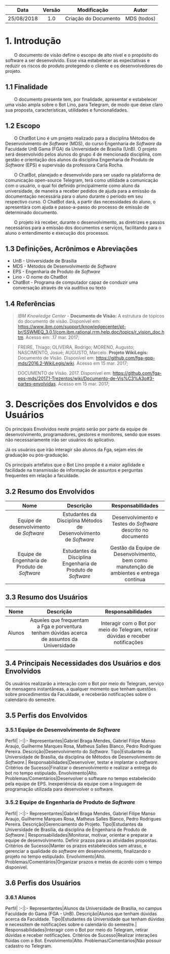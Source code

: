 |Data| Versão |Modificação|Autor|
|:---:|:---:|:---:|:--:|
| 25/08/2018 |   1.0  | Criação do Documento| MDS (todos) |

# 1. Introdução

<p aligng="justify"> &emsp;&emsp;O documento de visão define o escopo de alto nível e o propósito do software a ser desenvolvido. Esse visa estabelecer as expectativas e reduzir os riscos do produto protegendo o cliente e os desenvolvedores do projeto.</p>

## 1.1 Finalidade 

<p aligng="justify"> &emsp;&emsp;O documento presente tem, por finalidade, apresentar e estabelecer uma visão ampla sobre o Bot Lino, para Telegram, de modo que deixe claro sua proposta, características, utilidades e funcionalidades.</p>

## 1.2 Escopo 

<p aligng="justify"> &emsp;&emsp;O ChatBot Lino é um projeto realizado para a disciplina Métodos de Desenvolvimento de <i>Software</i> (MDS), do curso Engenharia de <i>Software</i> da Faculdade UnB Gama (FGA) da Universidade de Brasília (UnB). O projeto será desenvolvido pelos alunos do grupo 4 de mencionada disciplina, com gestão e orientação dos alunos da disciplina Engenharia de Produto de <i>Software</i> (EPS) e supervisão da professora Carla Rocha.</p>
<p aligng="justify"> &emsp;&emsp;O ChatBot, planejado e desenvolvido para ser usado na plataforma de comunicação open-source Telegram, terá como utilidade a comunicação com o usuário, o qual foi definido principalmente como aluno da universidade, de maneira a receber pedidos de ajuda para a emissão da documentação necessária para o aluno durante o período em seu respectivo curso. O ChatBot dará, a partir das necessidades do aluno, o apresentára com ajuda e passo-a-passo do processo de emissão de determinado documento.</p> 
<p aligng="justify"> &emsp;&emsp;O projeto irá receber, durante o desenvolvimento, as diretrizes e passos necessários para a emissão dos documentos e serviços, facilitando para o aluno o entendimento e execução dos processos.</p> 

## 1.3 Definições, Acrônimos e Abreviações

* UnB - Universidade de Brasília
* MDS - Métodos de Desenvolvimento de <i>Software</i>
* EPS - Engenharia de Produto de <i>Software</i>
* Lino - O nome do ChatBot
* ChatBot - Programa de computador capaz de conduzir uma conversação através de via auditiva ou texto

## 1.4 Referências

><i>IBM Knowledge Center</i> - <b>Documento de Visão:</b> A estrutura de tópicos do documento de visão. Disponível em: <a href="https://www.ibm.com/support/knowledgecenter/pt-br/SSWMEQ_3.0.1/com.ibm.rational.rrm.help.doc/topics/r_vision_doc.htm" target="_blank">https://www.ibm.com/support/knowledgecenter/pt-br/SSWMEQ_3.0.1/com.ibm.rational.rrm.help.doc/topics/r_vision_doc.htm</a>. Acesso em: .17 mar. 2017;

>FREIRE, Thiago; OLIVEIRA, Rodrigo; MORENO, Augusto; NASCIMENTO, Josué; AUGUSTO, Marcelo. <b>Projeto WikiLegis:</b> Documento de Visão. Disponível em: <a href="https://github.com/fga-gpp-mds/2016.2-WikiLegis/wiki" target="_blank">https://github.com/fga-gpp-mds/2016.2-WikiLegis/wiki</a>. Acesso em 15 mar. 2017;

>DOCUMENTO de Visão. 2017. Disponível em: <a href="https://github.com/fga-eps-mds/2017.1-Trezentos/wiki/Documento-de-Vis%C3%A3o#3-partes-envolvidas" target="_blank">https://github.com/fga-eps-mds/2017.1-Trezentos/wiki/Documento-de-Vis%C3%A3o#3-partes-envolvidas</a>. Acesso em 15 mar. 2017;


# 3. Descrições dos Envolvidos e dos Usuários

Os principais Envolvidos neste projeto serão por parte da equipe de desenvolvimento, programadores, gestores e monitores, sendo que esses não necessariamente irão ser usuários do aplicativo.

Já os usuários que irão interagir são alunos da Fga, sejam eles de graduação ou pós-graduação.

Os principais artefatos que o Bot Lino propõe é a maior agilidade e facilidade na transmissão de informação de assuntos e perguntas frequentes em relação a faculdade.

## 3.2 Resumo dos Envolvidos

|Nome|Descrição|Responsabilidades|
|:---:|:---:|:---:|
|Equipe de desenvolvimento de *Software*|Estudantes da Disciplina Métodos de Desenvolvimento de *Software*|Desenvolvimento e Testes do *Software* descrito no documento|
|Equipe de Engenharia de Produto de *Software*|Estudantes da Disciplina Engenharia de Produto de *Software*|Gestão da Equipe de Desenvolvimento, bem como manutenção de ambientes e entrega contínua|

## 3.3 Resumo dos Usuários

|Nome|Descrição|Responsabilidades|
|:---:|:---:|:---:|
|Alunos|Aqueles que frequentam a Fga e porventura tenham dúvidas acerca de assuntos da Universidade|Interagir com o Bot por meio do Telegram, retirar dúvidas e receber notificações|

## 3.4 Principais Necessidades dos Usuários e dos Envolvidos

Os usuários realizarão a interação com o Bot por meio do Telegram, serviço de mensagens instantâneas, a qualquer momento que tenham questões sobre procedimentos da Faculdade, e receberão notificações sobre o calendário do semestre.

## 3.5 Perfis dos Envolvidos

### 3.5.1 Equipe de Desenvolvimento de *Software*
Perfil|
:-:|:-
Representantes|Gabriel Braga Mendes, Gabriel Filipe Manso Araujo, Guilherme Marques Rosa, Matheus Salles Blanco, Pedro Rodrigues Pereira.
Descrição|Desenvolvimento do *Software*.
Tipo|Estudantes da Universidade de Brasília, da disciplina de Métodos de Desenvolvimento de *Software*.|
Responsabilidades|Desenvolver, testar e implantar o *software*.
Critérios de Sucesso|Finalizar o desenvolvimento e realizar a entrega do bot no tempo estipulado.
Envolvimento|Alto.
Problemas/Comentários|Desenvolver o software no tempo estabelecido pela equipe de EPS. Inexperiência da equipe com a linguagem de programação utilizada para desenvolver o software.

### 3.5.2 Equipe de Engenharia de Produto de *Software*

Perfil|
:-:|:-
Representantes|Gabriel Braga Mendes, Gabriel Filipe Manso Araujo, Guilherme Marques Rosa, Matheus Salles Blanco, Pedro Rodrigues Pereira.
Descrição|Gerenciamento do Projeto.
Tipo|Estudantes da Universidade de Brasília, da disciplina de Engenharia de Produto de *Software*.|
Responsabilidades|Monitorar, motivar, orientar e preparar a equipe de desenvolvimento. Definir prazos para as atividades propostas.
Critérios de Sucesso|Manter os prazos estabelecidos sem atraso, e gerenciar a qualidade do *software* em desenvolvimento, finalizando o projeto no tempo estipulado.
Envolvimento|Alto.
Problemas/Comentários|Organizar prazos e metas de acordo com o tempo disponível.

## 3.6 Perfis dos Usuários

### 3.6.1 Alunos

Perfil|
:-:|:-
Representantes|Alunos da Universidade de Brasilia, no campus Faculdade do Gama (FGA - UnB).
Descrição|Alunos que tenham dúvidas acerca da Faculdade.
Tipo|Estudantes da Universidade que tenham dúvidas e necessitem de notificações sobre o calendário do semestre.|
Responsabilidades|Interagir com o Bot por meio do Telegram, retirar dúvidas e receber notificações.
Critérios de Sucesso|Realizar interações flúidas com o Bot.
Envolvimento|Alto.
Problemas/Comentários|Não possuir cadastro no Telegram.
